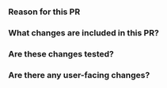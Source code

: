 <!--
Thanks for contributing to GraphAr.
If this is your first pull request you can find detailed information on [CONTRIBUTING.md](https://github.com/apache/graphar/blob/main/CONTRIBUTING.md)

The Apache GraphAr (incubating) community has restrictions on the naming of pr title. You can find instructions in
[CONTRIBUTING.md](https://github.com/apache/graphar/blob/main/CONTRIBUTING.md#title) too.
-->

### Reason for this PR
<!-- 
Why are you proposing this change? If this is already tracked in an issue, please link to the issue here.
Explaining clearly why this change is beneficial is important for the reviewers to understand the context.
-->


### What changes are included in this PR?
<!-- 
There is no need to duplicate the description in the issue here but it is sometimes worth providing a summary of the individual changes in this PR.
-->

### Are these changes tested?
<!--
We typically require tests for all PRs in order to:
1. Prevent the code from being accidentally broken by subsequent changes
2. Serve as another way to document the expected behavior of the code

If tests are not included in your PR, please explain why (for example, are they covered by existing tests)?
-->

### Are there any user-facing changes?
<!--
If there are user-facing changes then we may require documentation to be updated before approving the PR.
-->

<!--
If there are any breaking changes to public APIs, please uncomment the line below and explain which changes are breaking.
-->
<!-- **BREAKING CHANGE: <description>** -->

<!--
Please uncomment the line below (and provide explanation) if the changes fix either
(a) a security vulnerability,
(b) a bug that caused incorrect or invalid data to be produced, or
(c) a bug that causes a crash (even when the API contract is upheld). 
We use this to highlight fixes to issues that may affect users without their knowledge. For this reason, fixing bugs that cause errors don't count, since those are usually obvious.
-->
<!-- **Critical Fix: <description>** -->
